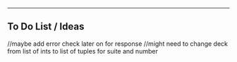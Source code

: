 ------------------------------------------------------------------------
To Do List / Ideas
------------------------------------------------------------------------
//maybe add error check later on for response
//might need to change deck from list of ints to list of tuples for suite and number
